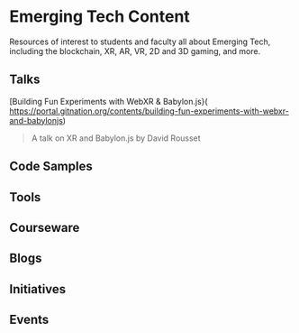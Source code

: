 # Emerging Tech Content

Resources of interest to students and faculty all about Emerging Tech, including the blockchain, XR, AR, VR, 2D and 3D gaming, and more.

## Talks

[Building Fun Experiments with WebXR & Babylon.js}( https://portal.gitnation.org/contents/building-fun-experiments-with-webxr-and-babylonjs)
>A talk on XR and Babylon.js by David Rousset

## Code Samples

## Tools

## Courseware

## Blogs

## Initiatives

## Events

